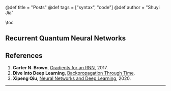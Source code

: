 @def title = "Posts"
@def tags = ["syntax", "code"]
@def author = "Shuyi Jia"

\toc

## Recurrent Quantum Neural Networks



## References
1. **Carter N. Brown**, [Gradients for an RNN](https://github.com/go2carter/nn-learn/blob/master/grad-deriv-tex/rnn-grad-deriv.pdf), 2017.
2. **Dive Into Deep Learning**, [Backpropagation Through Time](https://d2l.ai/chapter_recurrent-neural-networks/bptt.html).
3. **Xipeng Qiu**, [Neural Networks and Deep Learning](https://nndl.github.io), 2020.

***